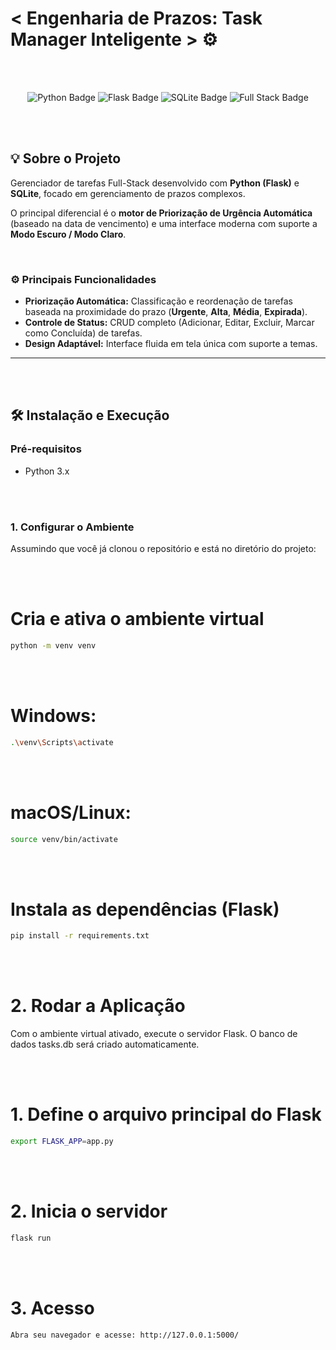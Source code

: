 # < Engenharia de Prazos: Task Manager Inteligente > ⚙️
<br/>

<br/>
<p align="center">
  <img src="https://img.shields.io/badge/Python-3776AB?style=for-the-badge&logo=python&logoColor=white" alt="Python Badge"/>
  <img src="https://img.shields.io/badge/Flask-000000?style=for-the-badge&logo=flask&logoColor=white" alt="Flask Badge"/>
  <img src="https://img.shields.io/badge/SQLite-07405E?style=for-the-badge&logo=sqlite&logoColor=white" alt="SQLite Badge"/>
  <img src="https://img.shields.io/badge/Full_Stack-FFC72C?style=for-the-badge" alt="Full Stack Badge"/>
</p>
<br/>

<br/>

## 💡 Sobre o Projeto

Gerenciador de tarefas Full-Stack desenvolvido com **Python (Flask)** e **SQLite**, focado em gerenciamento de prazos complexos.

O principal diferencial é o **motor de Priorização de Urgência Automática** (baseado na data de vencimento) e uma interface moderna com suporte a **Modo Escuro / Modo Claro**.
<br/>

<br/>

### ⚙️ Principais Funcionalidades

* **Priorização Automática:** Classificação e reordenação de tarefas baseada na proximidade do prazo (**Urgente**, **Alta**, **Média**, **Expirada**).
* **Controle de Status:** CRUD completo (Adicionar, Editar, Excluir, Marcar como Concluída) de tarefas.
* **Design Adaptável:** Interface fluida em tela única com suporte a temas.

---

<br/>

<br/>

## 🛠️ Instalação e Execução

### Pré-requisitos

* Python 3.x

<br/>

<br/>

### 1. Configurar o Ambiente

Assumindo que você já clonou o repositório e está no diretório do projeto:

<br/>

<br/>

# Cria e ativa o ambiente virtual
```bash
python -m venv venv
```
<br/>

<br/>

# Windows:
```bash
.\venv\Scripts\activate
```

<br/>

<br/>

# macOS/Linux:
```bash
source venv/bin/activate
```
<br/>

<br/>

# Instala as dependências (Flask)
```bash
pip install -r requirements.txt
```
<br/>

<br/>

# 2. Rodar a Aplicação
Com o ambiente virtual ativado, execute o servidor Flask. O banco de dados tasks.db será criado automaticamente.

<br/>

<br/>

# 1. Define o arquivo principal do Flask
```bash
export FLASK_APP=app.py 
```

<br/>

<br/>

# 2. Inicia o servidor
```bash
flask run
```
<br/>

<br/>

# 3. Acesso
```bash
Abra seu navegador e acesse: http://127.0.0.1:5000/
